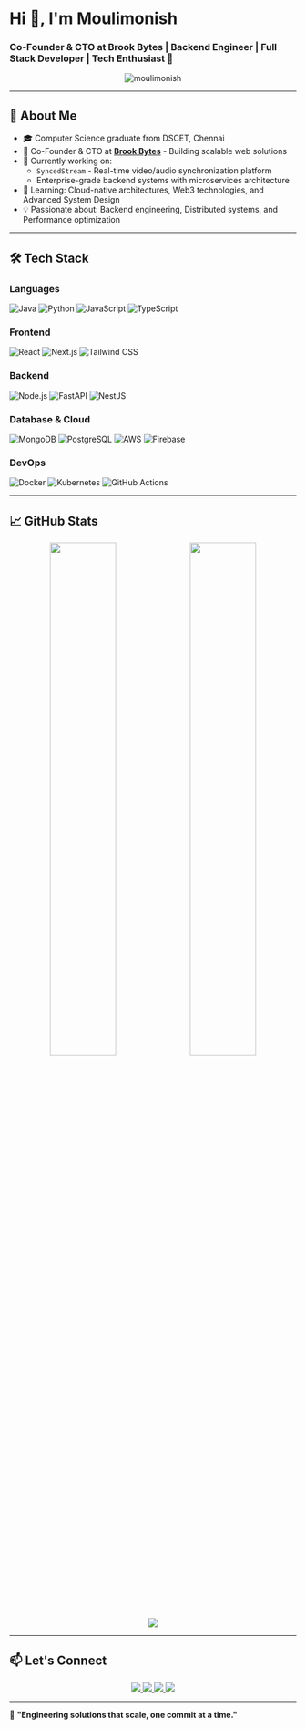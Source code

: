 # Hi 👋, I'm Moulimonish

### Co-Founder & CTO at Brook Bytes | Backend Engineer | Full Stack Developer | Tech Enthusiast 🚀

<p align="center">
  <img src="https://komarev.com/ghpvc/?username=moulimonish&label=Profile%20views&color=0e75b6&style=flat" alt="moulimonish" />
</p>

---

## 🌟 About Me

- 🎓 Computer Science graduate from DSCET, Chennai
- 💼 Co-Founder & CTO at **[Brook Bytes](https://brookbytes.com)** - Building scalable web solutions
- 🔭 Currently working on:
  - `SyncedStream` - Real-time video/audio synchronization platform
  - Enterprise-grade backend systems with microservices architecture
- 🌱 Learning: Cloud-native architectures, Web3 technologies, and Advanced System Design
- 💡 Passionate about: Backend engineering, Distributed systems, and Performance optimization

---

## 🛠️ Tech Stack

### **Languages**
![Java](https://img.shields.io/badge/Java-ED8B00?style=for-the-badge&logo=openjdk&logoColor=white)
![Python](https://img.shields.io/badge/Python-3776AB?style=for-the-badge&logo=python&logoColor=white)
![JavaScript](https://img.shields.io/badge/JavaScript-F7DF1E?style=for-the-badge&logo=javascript&logoColor=black)
![TypeScript](https://img.shields.io/badge/TypeScript-007ACC?style=for-the-badge&logo=typescript&logoColor=white)

### **Frontend**
![React](https://img.shields.io/badge/React-20232A?style=for-the-badge&logo=react&logoColor=61DAFB)
![Next.js](https://img.shields.io/badge/Next.js-000000?style=for-the-badge&logo=next.js&logoColor=white)
![Tailwind CSS](https://img.shields.io/badge/Tailwind_CSS-38B2AC?style=for-the-badge&logo=tailwind-css&logoColor=white)

### **Backend**
![Node.js](https://img.shields.io/badge/Node.js-43853D?style=for-the-badge&logo=node.js&logoColor=white)
![FastAPI](https://img.shields.io/badge/FastAPI-009688?style=for-the-badge&logo=FastAPI&logoColor=white)
![NestJS](https://img.shields.io/badge/NestJS-E0234E?style=for-the-badge&logo=nestjs&logoColor=white)

### **Database & Cloud**
![MongoDB](https://img.shields.io/badge/MongoDB-47A248?style=for-the-badge&logo=mongodb&logoColor=white)
![PostgreSQL](https://img.shields.io/badge/PostgreSQL-316192?style=for-the-badge&logo=postgresql&logoColor=white)
![AWS](https://img.shields.io/badge/AWS-232F3E?style=for-the-badge&logo=amazon-aws&logoColor=white)
![Firebase](https://img.shields.io/badge/Firebase-FFCA28?style=for-the-badge&logo=firebase&logoColor=black)

### **DevOps**
![Docker](https://img.shields.io/badge/Docker-2496ED?style=for-the-badge&logo=docker&logoColor=white)
![Kubernetes](https://img.shields.io/badge/Kubernetes-326CE5?style=for-the-badge&logo=kubernetes&logoColor=white)
![GitHub Actions](https://img.shields.io/badge/GitHub_Actions-2088FF?style=for-the-badge&logo=github-actions&logoColor=white)

---

## 📈 GitHub Stats

<p align="center">
  <img src="https://github-readme-stats.vercel.app/api?username=moulimonish&show_icons=true&theme=radical" width="48%" />
  <img src="https://github-readme-streak-stats.herokuapp.com/?user=moulimonish&theme=radical" width="48%" />
</p>

<p align="center">
  <img src="https://github-readme-stats.vercel.app/api/top-langs/?username=moulimonish&layout=compact&theme=radical" />
</p>

---

## 📫 Let's Connect

<p align="center">
  <a href="https://brookbytes.com" target="_blank">
    <img src="https://img.shields.io/badge/Website-4285F4?style=for-the-badge&logo=google-chrome&logoColor=white" />
  </a>
  <a href="https://linkedin.com/in/moulimonish" target="_blank">
    <img src="https://img.shields.io/badge/LinkedIn-0077B5?style=for-the-badge&logo=linkedin&logoColor=white" />
  </a>
  <a href="https://twitter.com/moulimonish" target="_blank">
    <img src="https://img.shields.io/badge/Twitter-1DA1F2?style=for-the-badge&logo=twitter&logoColor=white" />
  </a>
  <a href="mailto:contact@brookbytes.com">
    <img src="https://img.shields.io/badge/Email-D14836?style=for-the-badge&logo=gmail&logoColor=white" />
  </a>
</p>

---

🚀 **"Engineering solutions that scale, one commit at a time."**
